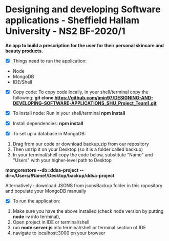 # Designing and developing Software applications - Sheffield Hallam University - NS2 BF-2020/1

**An app to build a prescription for the user for their personal skincare and beauty products.**



- [x] Things need to run the application: 
* Node 
* MongoDB 
* IDE/Shell

- [x] Copy code:
To copy code locally, in your shell/terminal copy the following:
 **git clone https://github.com/jmin97/DESIGNING-AND-DEVELOPING-SOFTWARE-APPLICATIONS_SHU_Project_Team1.git**
 
- [x] To install node:
Run in your shell/terminal 
**npm install**

- [x] Install dependencies: 
**npm install**

- [x] To set up a database in MongoDB:
1. Drag from our code or download backup.zip from our repository 
2. Then unzip it on your Desktop (so it is a folder called backup)
3. In your terminal/shell copy the code below, substitute "Name" and "Users" with your higher-level path to Desktop 

**mongorestore --db=ddsa-project --dir=/Users/!Name!/Desktop/backup/ddsa-project**

Alternatively : download JSONS from jsonsBackup folder in this ropository and populate your MongoDB manually 

- [x] To run the application:
1. Make sure you have the above installed (check node version by putting **node -v** into terminal), 
2. Open project in IDE or terminal/shell 
3. run **node server.js** into terminal/shell or terminal section of IDE
4. navigate to localhost:3000 on your browser
